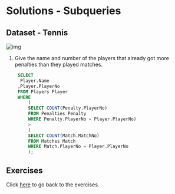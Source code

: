 # Solutions - Subqueries
## Dataset - Tennis
![img](/workshops/shared/images/diagrams/diagram-tennis.png)

1. Give the name and number of the players that already got more penalties than
they played matches.
   ```sql
    SELECT 
     Player.Name
    ,Player.PlayerNo
    FROM Players Player
    WHERE 
        (
        SELECT COUNT(Penalty.PlayerNo) 
        FROM Penalties Penalty
        WHERE Penalty.PlayerNo = Player.PlayerNo) 
        >
        (
        SELECT COUNT(Match.MatchNo) 
        FROM Matches Match 
        WHERE Match.PlayerNo = Player.PlayerNo
        );
    ```

## Exercises
Click [here](../subqueries-tennis.md) to go back to the exercises.
